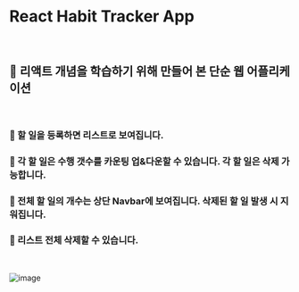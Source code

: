 # React Habit Tracker App

</br>

## 🚩 리액트 개념을 학습하기 위해 만들어 본 단순 웹 어플리케이션

</br>

### 🔸 할 일을 등록하면 리스트로 보여집니다. 

### 🔸 각 할 일은 수행 갯수를 카운팅 업&다운할 수 있습니다. 각 할 일은 삭제 가능합니다. 

### 🔸 전체 할 일의 개수는 상단 Navbar에 보여집니다. 삭제된 할 일 발생 시 지워집니다.

### 🔸 리스트 전체 삭제할 수 있습니다.

</br>

![image](https://user-images.githubusercontent.com/45444757/172644589-5f021d6c-84c0-49bf-bb7a-d7ca6bb0c1b2.png)
